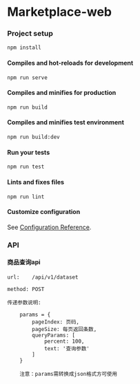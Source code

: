 # Marketplace-web

### Project setup
```
npm install
```

#### Compiles and hot-reloads for development
```
npm run serve
```

#### Compiles and minifies for production
```
npm run build
```

#### Compiles and minifies test environment
```
npm run build:dev
```

#### Run your tests
```
npm run test
```

#### Lints and fixes files
```
npm run lint
```

#### Customize configuration
See [Configuration Reference](https://cli.vuejs.org/config/).


### API

#### 商品查询api

```
url:    /api/v1/dataset

method: POST

传递参数说明:   
    
    params = {
        pageIndex: 页码,
        pageSize: 每页返回条数,
        queryParams: [
            percent: 100,
            text: '查询参数'
        ]  
    }
    
    注意：params需转换成json格式方可使用
```


